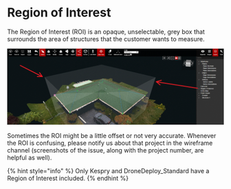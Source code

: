 # Region of Interest

The Region of Interest \(ROI\) is an opaque, unselectable, grey box that surrounds the area of structures that the customer wants to measure.

![](../.gitbook/assets/region-of-interest_project18426.gif)

Sometimes the ROI might be a little offset or not very accurate. Whenever the ROI is confusing, please notify us about that project in the wireframe channel \(screenshots of the issue, along with the project number, are helpful as well\).

{% hint style="info" %}
Only Kespry and DroneDeploy\_Standard have a Region of Interest included.
{% endhint %}

